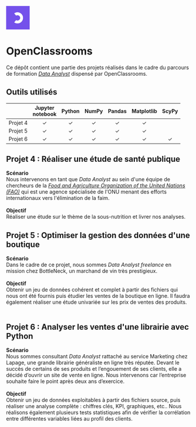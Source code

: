 <img src='./oc-logo.jpeg' width=64x />

# OpenClassrooms
Ce dépôt contient une partie des projets réalisés dans le cadre du parcours de formation *[Data Analyst](https://openclassrooms.com/fr/paths/324-data-analyst)* dispensé par OpenClassrooms.
## Outils utilisés
||Jupyter<br>notebook|Python|NumPy|Pandas|Matplotlib|ScyPy|
|--|:--:|:--:|:--:|:--:|:--:|:--:|
|Projet 4|&#10003;|&#10003;|&#10003;|&#10003;|&#10003;|        |
|Projet 5|&#10003;|&#10003;|&#10003;|&#10003;|&#10003;|        |
|Projet 6|&#10003;|&#10003;|&#10003;|&#10003;|&#10003;|&#10003;|
## Projet 4 : Réaliser une étude de santé publique
**Scénario**<br>
Nous intervenons en tant que *Data Analyst* au sein d'une équipe de chercheurs de la *[Food and Agriculture Organization of the United Nations (FAO)](http://www.fao.org/home/fr/)* qui est une agence spécialisée de l'ONU menant des efforts internationaux vers l'élimination de la faim.<br><br>
**Objectif**<br>
Réaliser une étude sur le thème de la sous-nutrition et livrer nos analyses.
## Projet 5 : Optimiser la gestion des données d'une boutique
**Scénario**<br>
Dans le cadre de ce projet, nous sommes *Data Analyst freelance* en mission chez BottleNeck, un marchand de vin très prestigieux.<br><br>
**Objectif**<br>
Obtenir un jeu de données cohérent et complet à partir des fichiers qui nous ont été fournis puis étudier les ventes de la boutique en ligne. Il faudra également réaliser une étude univariée sur les prix de ventes des produits.<br><br>
## Projet 6 : Analyser les ventes d'une librairie avec Python
**Scénario**<br>
Nous sommes consultant *Data Analyst* rattaché au service Marketing chez Lapage, une grande librairie généraliste en ligne très réputée. Devant le succès de certains de ses produits et l’engouement de ses clients, elle a décidé d’ouvrir un site de vente en ligne. Nous intervenons car l’entreprise souhaite faire le point après deux ans d’exercice.<br><br>
**Objectif**<br>
Obtenir un jeu de données exploitables à partir des fichiers source, puis réaliser une analyse complète : chiffres clés, KPI, graphiques, etc.. Nous réalisons également plusieurs tests statistiques afin de vérifier la corrélation entre différentes variables liées au profil des clients. <br><br>
